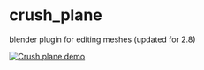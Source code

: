 # crush_plane
blender plugin for editing meshes
(updated for 2.8)

[![Crush plane demo](http://img.youtube.com/vi/8eJ2vkl2Taw/0.jpg)](http://www.youtube.com/watch?v=8eJ2vkl2Taw "Quick Youtube video demo")
